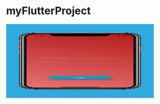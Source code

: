 # myFlutterProject
<img src="/app-screenshots/5.8-inch Screenshot 1.jpg"  width="400" height="200" >




